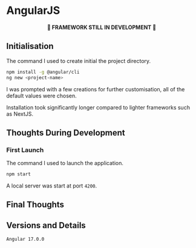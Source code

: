 # AngularJS

<p align="center"><b>🚧 FRAMEWORK STILL IN DEVELOPMENT 🚧</b></p>

## Initialisation

The command I used to create initial the project directory.

```bash
npm install -g @angular/cli
ng new <project-name>
```

I was prompted with a few creations for further customisation, all of the default values were chosen.

Installation took significantly longer compared to lighter frameworks such as NextJS.

## Thoughts During Development

### First Launch

The command I used to launch the application.

```bash
npm start
```

A local server was start at port `4200`.

## Final Thoughts

## Versions and Details

`Angular 17.0.0`

